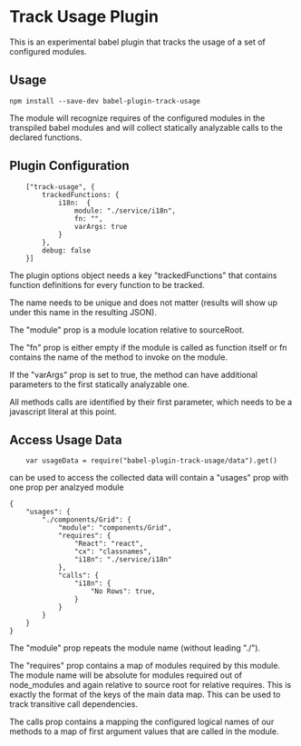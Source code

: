 Track Usage Plugin
==================

This is an experimental babel plugin that tracks the usage of a set of configured modules.

Usage
-----

```
npm install --save-dev babel-plugin-track-usage
```

The module will recognize requires of the configured modules in the transpiled babel modules and will collect
statically analyzable calls to the declared functions.
 

Plugin Configuration
--------------------

```
    ["track-usage", {
        trackedFunctions: {
            i18n:  {
                module: "./service/i18n",
                fn: "",
                varArgs: true
            }
        },
        debug: false
    }]
```

The plugin options object needs a key "trackedFunctions" that contains function definitions for every function to be tracked.

The name needs to be unique and does not matter (results will show up under this name in the resulting JSON).

The "module" prop is a module location relative to sourceRoot. 

The "fn" prop is either empty if the module is called as function itself or fn contains the name of the method to invoke on the module.

If the "varArgs" prop is set to true, the method can have additional parameters to the first statically analyzable one.

All methods calls are identified by their first parameter, which needs to be a javascript literal at this point.


Access Usage Data
-----------------

```
    var usageData = require("babel-plugin-track-usage/data").get()
```

can be used to access the collected data will contain a "usages" prop with one prop per analzyed module 

```
{ 
    "usages": {
        "./components/Grid": {
            "module": "components/Grid",
            "requires": {
                "React": "react",
                "cx": "classnames",
                "i18n": "./service/i18n"
            },
            "calls": {
                "i18n": {
                    "No Rows": true,
                }
            }
        }
    }
}

```

The "module" prop repeats the module name (without leading "./").


The "requires" prop contains a map of modules required by this module. The module name will be absolute for modules 
required out of node_modules and again relative to source root for relative requires. This is exactly the format of the 
keys of the main data map. This can be used to track transitive call dependencies.

The calls prop contains a mapping the configured logical names of our methods to a map of 
first argument values that are called in the module.

